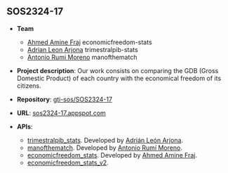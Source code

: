 ## SOS2324-17

- **Team**
  - [Ahmed Amine Fraj](https://github.com/ahmfra) economicfreedom-stats
  - [Adrian Leon Arjona](https://github.com/adrile15) trimestralpib-stats
  - [Antonio Rumi Moreno](https://github.com/antrummor) manofthematch


- **Project description**: Our work consists on comparing the GDB (Gross Domestic Product) of each country with the economical freedom of its citizens.

- **Repository**: [gti-sos/SOS2324-17](https://github.com/gti-sos/SOS2324-17)
- **URL**: [sos2324-17.appspot.com](https://sos2324-17.appspot.com)
-  **APIs**:
    - [trimestralpib_stats](https://sos2324-17.appspot.com/api/v1/trimestralpib_stats/docs). Developed by [Adrián León Arjona](https://github.com/adrile15).
    - [manofthematch](https://sos2324-17.appspot.com/api/v1/manofthematch/docs). Developed by [Antonio Rumí Moreno](https://github.com/antrummor).
    - [economicfreedom_stats](https://sos2324-17.appspot.com/api/v1/economicfreedom_stats/docs). Developed by [Ahmed Amine Fraj](https://github.com/ahmfra).
    - [economicfreedom_stats_v2](https://sos2324-17.appspot.com/api/v2/economicfreedom_stats/docs). 